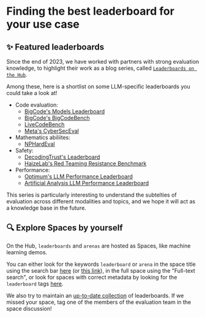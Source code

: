 # Finding the best leaderboard for your use case

## ✨ Featured leaderboards

Since the end of 2023, we have worked with partners with strong evaluation knowledge, to highlight their work as a blog series, called [`Leaderboards on the Hub`](https://huggingface.co/blog?tag=leaderboard).

Among these, here is a shortlist on some LLM-specific leaderboards you could take a look at!
- Code evaluation:
    - [BigCode's Models Leaderboard](https://huggingface.co/spaces/bigcode/bigcode-models-leaderboard)
    - [BigCode's BigCodeBench](https://huggingface.co/spaces/bigcode/bigcodebench-leaderboard)
    - [LiveCodeBench](https://huggingface.co/blog/leaderboard-livecodebench)
    - [Meta's CyberSecEval](https://huggingface.co/spaces/facebook/CyberSecEval)
- Mathematics abiliites:
    - [NPHardEval](https://huggingface.co/spaces/NPHardEval/NPHardEval-leaderboard)
- Safety:
    - [DecodingTrust's Leaderboard](https://huggingface.co/spaces/AI-Secure/llm-trustworthy-leaderboard)
    - [HaizeLab's Red Teaming Resistance Benchmark](https://huggingface.co/spaces/HaizeLabs/red-teaming-resistance-benchmark)
- Performance:
    - [Optimum's LLM Performance Leaderboard](https://huggingface.co/spaces/optimum/llm-perf-leaderboard)
    - [Artificial Analysis LLM Performance Leaderboard](https://huggingface.co/spaces/ArtificialAnalysis/LLM-Performance-Leaderboard)

<!-- Here are the most recent blogs we wrote together: -->
<!-- """ + return_blog_list(recent_blogs) + """ -->

This series is particularly interesting to understand the subtelties of evaluation across different modalities and topics, and we hope it will act as a knowledge base in the future.

## 🔍 Explore Spaces by yourself

On the Hub, `leaderboards` and `arenas` are hosted as Spaces, like machine learning demos.

You can either look for the keywords `leaderboard` or `arena` in the space title using the search bar [here](https://huggingface.co/spaces) (or [this link](https://huggingface.co/spaces?sort=trending&search=leaderboard)), in the full space using the "Full-text search", or look for spaces with correct metadata by looking for the `leaderboard` tags [here](https://huggingface.co/spaces?filter=leaderboard).

We also try to maintain an [up-to-date collection](https://huggingface.co/collections/clefourrier/leaderboards-and-benchmarks-64f99d2e11e92ca5568a7cce) of leaderboards. If we missed your space, tag one of the members of the evaluation team in the space discussion!